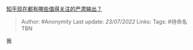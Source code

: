 [知乎现在都有哪些值得关注的严肃输出？](https://www.zhihu.com/question/267117521/answer/530506092)

> Author: #Anonymity
> Last update: *23/07/2022*
> Links:
> Tags: #待命名TBN

我

